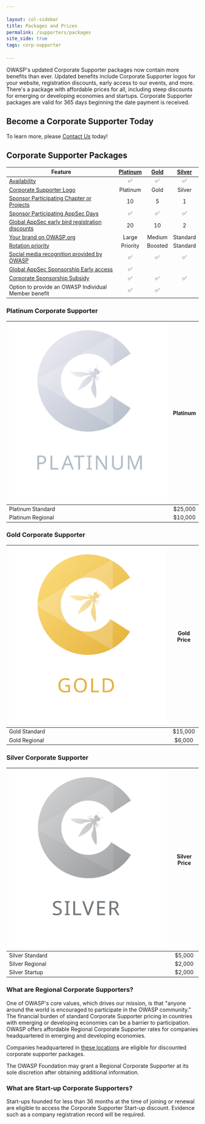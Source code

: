 ```yaml
---

layout: col-sidebar
title: Packages and Prices
permalink: /supporters/packages
site_side: true
tags: corp-supporter

---
```


OWASP's updated Corporate Supporter packages now contain more benefits than ever. Updated benefits include Corporate Supporter logos for your website, registration discounts, early access to our events, and more. There's a package with affordable prices for all, including steep discounts for emerging or developing economies and startups. Corporate Supporter packages are valid for 365 days beginning the date payment is received. 

## Become a Corporate Supporter Today

To learn more, please [Contact Us](mailto:events@owasp.com) today!

## Corporate Supporter Packages


| Feature                                                                                                                       | [Platinum](#platinum-corporate-supporter) | [Gold](#gold-corporate-supporter) | [Silver](#silver-corporate-supporter) |
| ----------------------------------------------------------------------------------------------------------------------------- | :----------------------------------------: | :--------------------------------: | :------------------------------------: |
| [Availability](/supporters/benefits#packages-available-to-all)                                                                |                     ✅                      |                 ✅                  |                   ✅                    |
| [Corporate Supporter Logo](/supporters/benefits#corporate-member-logo)                                                 |                  Platinum                  |                Gold                |                 Silver                 |
|[Sponsor Participating Chapter or Projects](/supporters/benefits#corporate-sponsorship-of-participating-projects-or-chapters) |                     10                     |                 5                  |                   1                    |
| [Sponsor Participating AppSec Days](/supporters/benefits#corporate-sponsorship-of-participating-appsec-days-events)           |                     ✅                      |                 ✅                  |                   ✅                    |
| [Global AppSec early bird registration discounts](/supporters/benefits#early-bird-global-appsec-registrations)                |                     20                     |                 10                 |                   2                    |
| [Your brand on OWASP.org](/supporters/benefits#your-logo-on-owasporg)                                                         |                   Large                    |               Medium               |                Standard                |
| [Rotation priority](/supporters/benefits#rotation-priority)                                                                   |                  Priority                  |              Boosted               |                Standard                |
| [Social media recognition provided by OWASP](/supporters/benefits#social-media-recognition)                                                     |                   ✅                    |               ✅                |                 ✅                  |
| [Global AppSec Sponsorship Early access](/supporters/benefits#early-access-to-global-appsec-sponsorship)                      |                     ✅                      |                                    |                                        |
| [Corporate Sponsorship Subsidy](/supporters/benefits#global-appsec-corporate-event-sponsorship-subsidy)                       |                     ✅                      |                 ✅                  |                   ✅                    |
| Option to provide an OWASP Individual Member benefit                 |                     ✅                      |                 ✅                  |                                      |

### Platinum Corporate Supporter

| ![Platinum](/assets/images/corp-membership-icons/OWASP_Tier_Platinum.svg) | Platinum |
| ------------------------------------------------------------------------- | :------: |
| Platinum Standard                                                         | \$25,000 |
| Platinum Regional                                                         | \$10,000 |

### Gold Corporate Supporter

| ![Gold](/assets/images/corp-membership-icons/OWASP_Tier_icons_Gold.svg) | Gold Price |
| ----------------------------------------------------------------------- | :--------: |
| Gold Standard                                                           |  \$15,000  |
| Gold Regional                                                           |  \$6,000   |

### Silver Corporate Supporter

| ![Silver](/assets/images/corp-membership-icons/OWASP_Tier_icons_Silver.svg) | Silver Price |
| --------------------------------------------------------------------------- | :----------: |
| Silver Standard                                                             |   \$5,000    |
| Silver Regional                                                             |   \$2,000    |
| Silver Startup                                                              |   \$2,000    |

### What are Regional Corporate Supporters?

One of OWASP's core values, which drives our mission, is that "anyone around the world is encouraged to participate in the OWASP community." The financial burden of standard Corporate Supporter pricing in countries with emerging or developing economies can be a barrier to participation. OWASP offers affordable Regional Corporate Supporter rates for companies headquartered in emerging and developing economies.

Companies headquartered in [these locations](https://owasp.org/membership/discounts/) are eligible for discounted corporate supporter packages.

The OWASP Foundation may grant a Regional Corporate Supporter at its sole discretion after obtaining additional information.

### What are Start-up Corporate Supporters?

Start-ups founded for less than 36 months at the time of joining or renewal are eligible to access the Corporate Supporter Start-up discount. Evidence such as a company registration record will be required.
